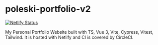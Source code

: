 # poleski-portfolio-v2

[![Netlify Status](https://api.netlify.com/api/v1/badges/b476e39d-045f-4eb9-9637-48e583892797/deploy-status)](https://app.netlify.com/sites/poleski-portfolio-v2/deploys)

My Personal Portfolio Website built with TS, Vue 3, Vite, Cypress, Vitest, Tailwind. It is hosted with Netlify and CI is covered by CircleCI.
